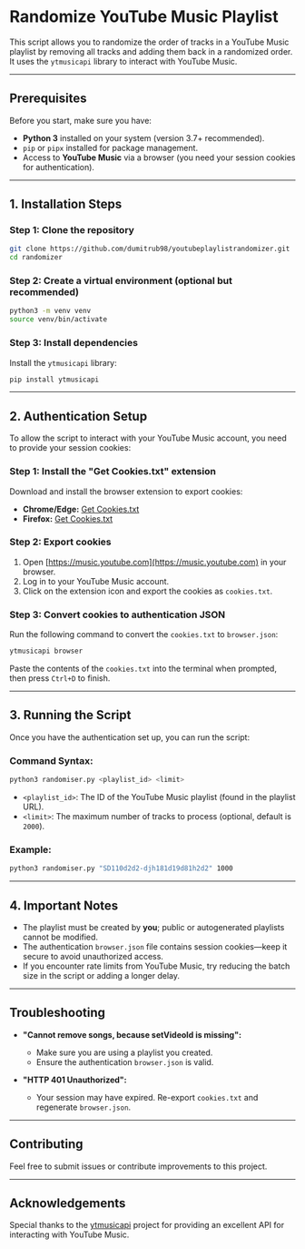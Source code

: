 
# Randomize YouTube Music Playlist

This script allows you to randomize the order of tracks in a YouTube Music playlist by removing all tracks and adding them back in a randomized order. It uses the `ytmusicapi` library to interact with YouTube Music.

---

## Prerequisites

Before you start, make sure you have:
- **Python 3** installed on your system (version 3.7+ recommended).
- `pip` or `pipx` installed for package management.
- Access to **YouTube Music** via a browser (you need your session cookies for authentication).

---

## 1. Installation Steps

### Step 1: Clone the repository
```bash
git clone https://github.com/dumitrub98/youtubeplaylistrandomizer.git
cd randomizer
```

### Step 2: Create a virtual environment (optional but recommended)
```bash
python3 -m venv venv
source venv/bin/activate
```

### Step 3: Install dependencies
Install the `ytmusicapi` library:
```bash
pip install ytmusicapi
```

---

## 2. Authentication Setup

To allow the script to interact with your YouTube Music account, you need to provide your session cookies:

### Step 1: Install the "Get Cookies.txt" extension
Download and install the browser extension to export cookies:
- **Chrome/Edge:** [Get Cookies.txt](https://chrome.google.com/webstore/detail/get-cookiestxt/lejokpkpbgmmfoijfcakcmcdfhpkncjg)
- **Firefox:** [Get Cookies.txt](https://addons.mozilla.org/en-US/firefox/addon/cookies-txt/)

### Step 2: Export cookies
1. Open [https://music.youtube.com](https://music.youtube.com) in your browser.
2. Log in to your YouTube Music account.
3. Click on the extension icon and export the cookies as `cookies.txt`.

### Step 3: Convert cookies to authentication JSON
Run the following command to convert the `cookies.txt` to `browser.json`:
```bash
ytmusicapi browser
```
Paste the contents of the `cookies.txt` into the terminal when prompted, then press `Ctrl+D` to finish.

---

## 3. Running the Script

Once you have the authentication set up, you can run the script:

### Command Syntax:
```bash
python3 randomiser.py <playlist_id> <limit>
```

- `<playlist_id>`: The ID of the YouTube Music playlist (found in the playlist URL).
- `<limit>`: The maximum number of tracks to process (optional, default is `2000`).

### Example:
```bash
python3 randomiser.py "SD110d2d2-djh181d19d81h2d2" 1000
```

---

## 4. Important Notes

- The playlist must be created by **you**; public or autogenerated playlists cannot be modified.
- The authentication `browser.json` file contains session cookies—keep it secure to avoid unauthorized access.
- If you encounter rate limits from YouTube Music, try reducing the batch size in the script or adding a longer delay.

---

## Troubleshooting

- **"Cannot remove songs, because setVideoId is missing":**
  - Make sure you are using a playlist you created.
  - Ensure the authentication `browser.json` is valid.
  
- **"HTTP 401 Unauthorized":**
  - Your session may have expired. Re-export `cookies.txt` and regenerate `browser.json`.

---

## Contributing

Feel free to submit issues or contribute improvements to this project.


---

## Acknowledgements
Special thanks to the [ytmusicapi](https://github.com/sigma67/ytmusicapi) project for providing an excellent API for interacting with YouTube Music.